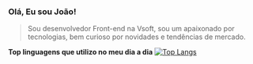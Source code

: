 ### Olá, Eu sou João!

> Sou desenvolvedor Front-end na Vsoft, sou um apaixonado por tecnologias, bem curioso por novidades e tendências de mercado.
  
**Top linguagens que utilizo no meu dia a dia**
[![Top Langs](https://github-readme-stats.vercel.app/api/top-langs/?username=jrodrigo887&layout=compact)](https://github.com/anuraghazra/github-readme-stats)

<!--
**jrodrigo887/jrodrigo887** is a ✨ _special_ ✨ repository because its `README.md` (this file) appears on your GitHub profile.

Here are some ideas to get you started:

- 🔭 I’m currently working on ...
- 🌱 I’m currently learning ...
- 👯 I’m looking to collaborate on ...
- 🤔 I’m looking for help with ...
- 💬 Ask me about ...
- 📫 How to reach me: ...
- 😄 Pronouns: ...
- ⚡ Fun fact: ...
-->
